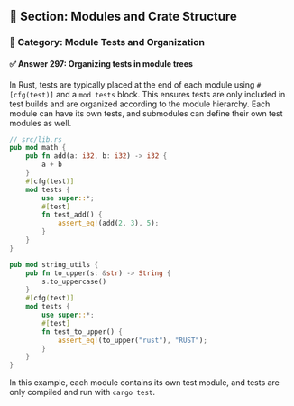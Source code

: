 ## 📘 Section: Modules and Crate Structure  
### 🔹 Category: Module Tests and Organization  
#### ✅ Answer 297: Organizing tests in module trees

In Rust, tests are typically placed at the end of each module using `#[cfg(test)]` and a `mod tests` block. This ensures tests are only included in test builds and are organized according to the module hierarchy. Each module can have its own tests, and submodules can define their own test modules as well.

```rust
// src/lib.rs
pub mod math {
    pub fn add(a: i32, b: i32) -> i32 {
        a + b
    }
    #[cfg(test)]
    mod tests {
        use super::*;
        #[test]
        fn test_add() {
            assert_eq!(add(2, 3), 5);
        }
    }
}

pub mod string_utils {
    pub fn to_upper(s: &str) -> String {
        s.to_uppercase()
    }
    #[cfg(test)]
    mod tests {
        use super::*;
        #[test]
        fn test_to_upper() {
            assert_eq!(to_upper("rust"), "RUST");
        }
    }
}
```

In this example, each module contains its own test module, and tests are only compiled and run with `cargo test`.
